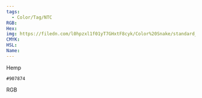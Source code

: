 ```yaml
---
tags:
  - Color/Tag/NTC
RGB:
Hex:
img: https://filedn.com/l0hpzxl1f01yT7GHxtF8cyk/Color%20Snake/standard_csv_to_svg//907874.svg
CMYK:
HSL:
Name:
---
```

Hemp
```palette
#907874
```
RGB

